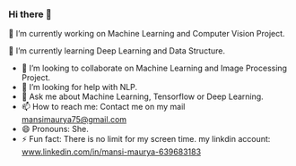 ### Hi there 👋

<!--
**mansi75/mansi75** is a ✨ _special_ ✨ repository because its `README.md` (this file) appears on your GitHub profile.

Here are some ideas to get you started:


-->  🔭 I’m currently working on Machine Learning and Computer Vision Project.
 🌱 I’m currently learning Deep Learning and Data Structure. 
- 👯 I’m looking to collaborate on Machine Learning and Image Processing Project.
- 🤔 I’m looking for help with NLP.
- 💬 Ask me about Machine Learning, Tensorflow or Deep Learning.
- 📫 How to reach me: Contact me on my mail mansimaurya75@gmail.com
- 😄 Pronouns: She.
- ⚡ Fun fact: There is no limit for my screen time.
my linkdin account: www.linkedin.com/in/mansi-maurya-639683183
